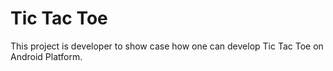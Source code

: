 # Tic Tac Toe

This project is developer to show case how one can develop Tic Tac Toe on Android Platform.
